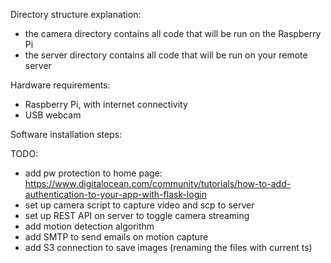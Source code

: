 Directory structure explanation:
- the camera directory contains all code that will be run on the Raspberry Pi
- the server directory contains all code that will be run on your remote server

Hardware requirements:
- Raspberry Pi, with internet connectivity
- USB webcam

Software installation steps:


TODO:
- add pw protection to home page: https://www.digitalocean.com/community/tutorials/how-to-add-authentication-to-your-app-with-flask-login
- set up camera script to capture video and scp to server
- set up REST API on server to toggle camera streaming
- add motion detection algorithm
- add SMTP to send emails on motion capture
- add S3 connection to save images (renaming the files with current ts)